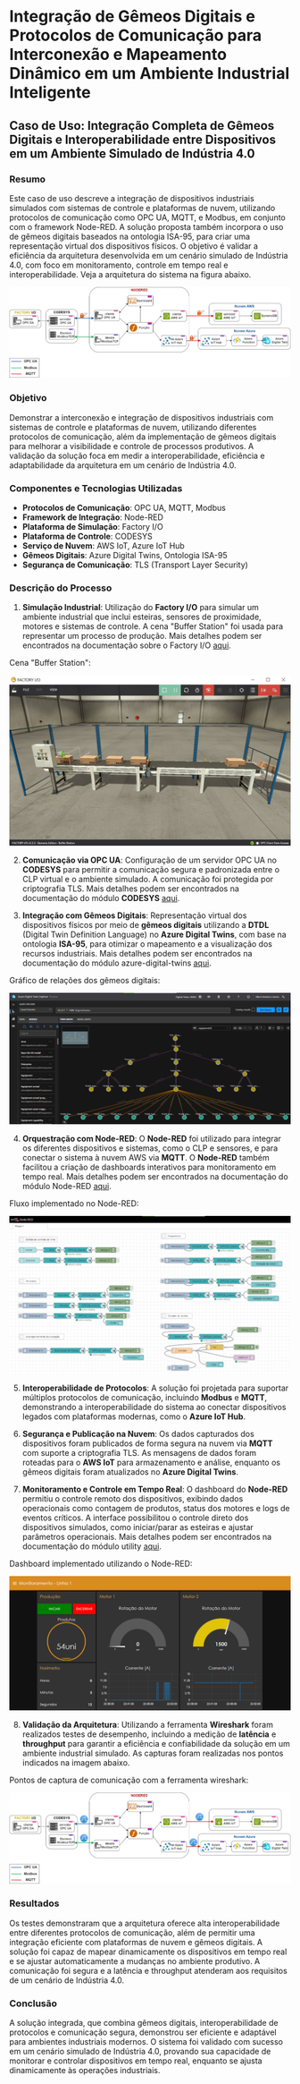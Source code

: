 # Integração de Gêmeos Digitais e Protocolos de Comunicação para Interconexão e Mapeamento Dinâmico em um Ambiente Industrial Inteligente

## Caso de Uso: Integração Completa de Gêmeos Digitais e Interoperabilidade entre Dispositivos em um Ambiente Simulado de Indústria 4.0

### Resumo
Este caso de uso descreve a integração de dispositivos industriais simulados com sistemas de controle e plataformas de nuvem, utilizando protocolos de comunicação como OPC UA, MQTT, e Modbus, em conjunto com o framework Node-RED. A solução proposta também incorpora o uso de gêmeos digitais baseados na ontologia ISA-95, para criar uma representação virtual dos dispositivos físicos. O objetivo é validar a eficiência da arquitetura desenvolvida em um cenário simulado de Indústria 4.0, com foco em monitoramento, controle em tempo real e interoperabilidade. Veja a arquitetura do sistema na figura abaixo.

![Arquitetura do Projeto](images/arquitetura.png)

### Objetivo
Demonstrar a interconexão e integração de dispositivos industriais com sistemas de controle e plataformas de nuvem, utilizando diferentes protocolos de comunicação, além da implementação de gêmeos digitais para melhorar a visibilidade e controle de processos produtivos. A validação da solução foca em medir a interoperabilidade, eficiência e adaptabilidade da arquitetura em um cenário de Indústria 4.0.

### Componentes e Tecnologias Utilizadas
- **Protocolos de Comunicação**: OPC UA, MQTT, Modbus
- **Framework de Integração**: Node-RED
- **Plataforma de Simulação**: Factory I/O
- **Plataforma de Controle**: CODESYS
- **Serviço de Nuvem**: AWS IoT, Azure IoT Hub
- **Gêmeos Digitais**: Azure Digital Twins, Ontologia ISA-95
- **Segurança de Comunicação**: TLS (Transport Layer Security)

### Descrição do Processo
1. **Simulação Industrial**: Utilização do **Factory I/O** para simular um ambiente industrial que inclui esteiras, sensores de proximidade, motores e sistemas de controle. A cena "Buffer Station" foi usada para representar um processo de produção. Mais detalhes podem ser encontrados na documentação sobre o Factory I/O [aqui](https://github.com/AlberiSantos/IoT-SmartFactory-DigitalTwins/blob/main/factoryio.md).

Cena "Buffer Station":

![Cena "Buffer Station"](images/factory_io.png)
   
2. **Comunicação via OPC UA**: Configuração de um servidor OPC UA no **CODESYS** para permitir a comunicação segura e padronizada entre o CLP virtual e o ambiente simulado. A comunicação foi protegida por criptografia TLS. Mais detalhes podem ser encontrados na documentação do módulo **CODESYS** [aqui](https://github.com/AlberiSantos/IoT-SmartFactory-DigitalTwins/blob/main/codesys/README.md).

3. **Integração com Gêmeos Digitais**: Representação virtual dos dispositivos físicos por meio de **gêmeos digitais** utilizando a **DTDL** (Digital Twin Definition Language) no **Azure Digital Twins**, com base na ontologia **ISA-95**, para otimizar o mapeamento e a visualização dos recursos industriais. Mais detalhes podem ser encontrados na documentação do módulo azure-digital-twins [aqui](https://github.com/AlberiSantos/IoT-SmartFactory-DigitalTwins/blob/main/azure-digital-twins/README.md).

Gráfico de relações dos gêmeos digitais:

![Gráfico Gêmeos Digitais](images/azure_gemeo_digital.png)

4. **Orquestração com Node-RED**: O **Node-RED** foi utilizado para integrar os diferentes dispositivos e sistemas, como o CLP e sensores, e para conectar o sistema à nuvem AWS via **MQTT**. O **Node-RED** também facilitou a criação de dashboards interativos para monitoramento em tempo real. Mais detalhes podem ser encontrados na documentação do módulo Node-RED [aqui](https://github.com/AlberiSantos/IoT-SmartFactory-DigitalTwins/blob/main/node-red/README.md).

Fluxo implementado no Node-RED:

![Fluxo Node-RED](images/fluxo_mc1.png)

5. **Interoperabilidade de Protocolos**: A solução foi projetada para suportar múltiplos protocolos de comunicação, incluindo **Modbus** e **MQTT**, demonstrando a interoperabilidade do sistema ao conectar dispositivos legados com plataformas modernas, como o **Azure IoT Hub**.

6. **Segurança e Publicação na Nuvem**: Os dados capturados dos dispositivos foram publicados de forma segura na nuvem via **MQTT** com suporte a criptografia TLS. As mensagens de dados foram roteadas para o **AWS IoT** para armazenamento e análise, enquanto os gêmeos digitais foram atualizados no **Azure Digital Twins**.

7. **Monitoramento e Controle em Tempo Real**: O dashboard do **Node-RED** permitiu o controle remoto dos dispositivos, exibindo dados operacionais como contagem de produtos, status dos motores e logs de eventos críticos. A interface possibilitou o controle direto dos dispositivos simulados, como iniciar/parar as esteiras e ajustar parâmetros operacionais. Mais detalhes podem ser encontrados na documentação do módulo utility [aqui](https://github.com/AlberiSantos/IoT-SmartFactory-DigitalTwins/blob/main/utility/README.md).

Dashboard implementado utilizando o Node-RED:

![Dashboard Node-RED](images/dashboard_1.png)

8. **Validação da Arquitetura**: Utilizando a ferramenta **Wireshark** foram realizados testes de desempenho, incluindo a medição de **latência** e **throughput** para garantir a eficiência e confiabilidade da solução em um ambiente industrial simulado. As capturas foram realizadas nos pontos indicados na imagem abaixo.

Pontos de captura de comunicação com a ferramenta wireshark:

![Wireshark Diagrama](images/wireshark_diagrama.png)

### Resultados
Os testes demonstraram que a arquitetura oferece alta interoperabilidade entre diferentes protocolos de comunicação, além de permitir uma integração eficiente com plataformas de nuvem e gêmeos digitais. A solução foi capaz de mapear dinamicamente os dispositivos em tempo real e se ajustar automaticamente a mudanças no ambiente produtivo. A comunicação foi segura e a latência e throughput atenderam aos requisitos de um cenário de Indústria 4.0.

### Conclusão
A solução integrada, que combina gêmeos digitais, interoperabilidade de protocolos e comunicação segura, demonstrou ser eficiente e adaptável para ambientes industriais modernos. O sistema foi validado com sucesso em um cenário simulado de Indústria 4.0, provando sua capacidade de monitorar e controlar dispositivos em tempo real, enquanto se ajusta dinamicamente às operações industriais.
